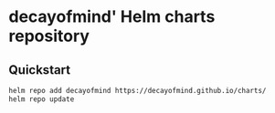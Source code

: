 # decayofmind' Helm charts repository

## Quickstart

```bash
helm repo add decayofmind https://decayofmind.github.io/charts/
helm repo update
```
